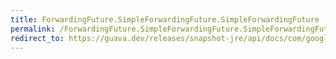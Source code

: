 ```yaml
---
title: ForwardingFuture.SimpleForwardingFuture.SimpleForwardingFuture
permalink: /ForwardingFuture.SimpleForwardingFuture.SimpleForwardingFuture/
redirect_to: https://guava.dev/releases/snapshot-jre/api/docs/com/google/common/util/concurrent/ForwardingFuture.SimpleForwardingFuture.html#SimpleForwardingFuture-java.util.concurrent.Future-
---
```

